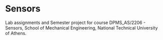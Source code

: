 # Sensors

Lab assignments and Semester project for course DPMS_AS/2206 - Sensors, School of Mechanical Engineering, National Technical University of Athens.
